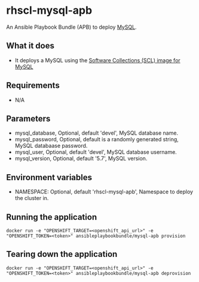 rhscl-mysql-apb
===============

An Ansible Playbook Bundle (APB) to deploy [MySQL](https://www.mysql.com).

## What it does
* It deploys a MySQL using the
  [Software Collections (SCL) image for MySQL](https://github.com/sclorg/mysql-container/)

## Requirements
* N/A

## Parameters

* mysql_database, Optional, default 'devel', MySQL database name.
* mysql_password, Optional, default is a randomly generated string, MySQL databaase password.
* mysql_user, Optional, default 'devel', MySQL database username.
* mysql_version, Optional, default '5.7', MySQL version.

## Environment variables

* NAMESPACE: Optional, default 'rhscl-mysql-apb', Namespace to deploy the cluster in.

## Running the application
`docker run -e "OPENSHIFT_TARGET=<openshift_api_url>" -e "OPENSHIFT_TOKEN=<token>" ansibleplaybookbundle/mysql-apb provision`

## Tearing down the application
`docker run -e "OPENSHIFT_TARGET=<openshift_api_url>" -e "OPENSHIFT_TOKEN=<token>" ansibleplaybookbundle/mysql-apb deprovision`
